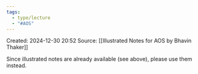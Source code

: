 ```yaml
---
tags:
  - type/lecture
  - "#AOS"
---
```

Created: 2024-12-30 20:52
Source: [[Illustrated Notes for AOS by Bhavin Thaker]]

Since illustrated notes are already available (see above), please use them instead.
